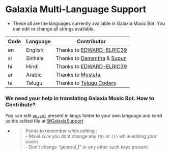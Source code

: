 # Galaxia Multi-Language Support

- These all are the languages currently available in Galaxia Music Bot. You can edit or change all strings available.

| Code | Language | Contributor |
|-|-------|-------|
| en | English | Thanks to [EDWARD-ELRIC39](https://t.me/EDWARD-ELRIC39)
| si | Sinhala  | Thanks to [Damantha](https://t.me/MrItzme) & [Supun](https://t.me/Supunma)
| hi | Hindi  | Thanks to [EDWARD-ELRIC39](https://t.me/EDWARD-ELRIC39)
| ar | Arabic | Thanks to [Mustafa](https://t.me/tr_4z)
| te | Telugu | Thanks to [Telugu Coders](https://t.me/tgshadow_fighters)


### We need your help in translating Galaxia Music Bot. How to Contribute?

You can edit [`en.yml`](https://github.com/EDWARD-ELRIC39/Galaxia-Music/blob/master/strings/langs/en.yml) present in langs folder to your own language and send us the edited file at [@GalaxiaSupport](https://t.me/GalaxiaSupport)

- > Points to remember while editing : <br> - Make sure you dont change any `{0}` or `{1}` while editing your codes <br> - Don’t change "general_1" or any other such keys present.
